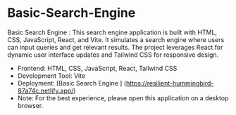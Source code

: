 # Basic-Search-Engine
Basic Search Engine :
This search engine application is built with HTML, CSS, JavaScript, React, and Vite. It simulates a search engine where users can input queries and get relevant results. The project leverages React for dynamic user interface updates and Tailwind CSS for responsive design.
- Frontend: HTML, CSS, JavaScript, React, Tailwind CSS  
- Development Tool: Vite  
- Deployment: [Basic Search Engine ] (https://resilient-hummingbird-87a74c.netlify.app/)
- Note: For the best experience, please open this application on a desktop browser.

